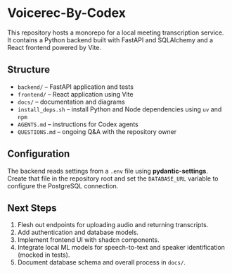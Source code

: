 # Voicerec-By-Codex

This repository hosts a monorepo for a local meeting transcription service. It contains a Python backend built with FastAPI and SQLAlchemy and a React frontend powered by Vite.

## Structure
- `backend/` – FastAPI application and tests
- `frontend/` – React application using Vite
- `docs/` – documentation and diagrams
- `install_deps.sh` – install Python and Node dependencies using `uv` and `npm`
- `AGENTS.md` – instructions for Codex agents
- `QUESTIONS.md` – ongoing Q&A with the repository owner

## Configuration
The backend reads settings from a `.env` file using **pydantic-settings**. Create
that file in the repository root and set the `DATABASE_URL` variable to configure
the PostgreSQL connection.

## Next Steps
1. Flesh out endpoints for uploading audio and returning transcripts.
2. Add authentication and database models.
3. Implement frontend UI with shadcn components.
4. Integrate local ML models for speech-to-text and speaker identification (mocked in tests).
5. Document database schema and overall process in `docs/`.
